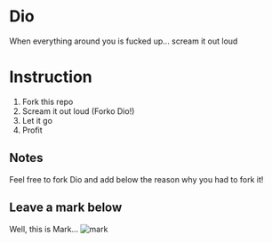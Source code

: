 # Dio
When everything around you is fucked up... scream it out loud

# Instruction

1. Fork this repo
2. Scream it out loud (Forko Dio!)
3. Let it go
4. Profit
 
## Notes

Feel free to fork Dio and add below the reason why you had to fork it!

## Leave a mark below
Well, this is Mark...
![mark](https://github.com/cyberaz0r/Dio/assets/35109470/c5826b0e-420b-48e7-8d7a-06c706f7518b)
